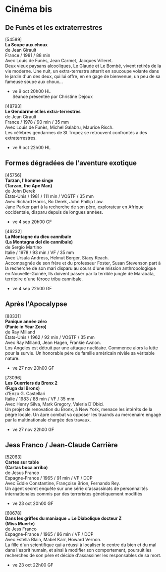 # Cinéma bis

## De Funès et les extraterrestres

[54589]  
**La Soupe aux choux**  
de Jean Girault  
France / 1981 / 88 min  
Avec Louis de Funès, Jean Carmet, Jacques Villeret.  
Deux vieux paysans alcooliques, Le Glaude et Le Bombé, vivent retirés de la vie moderne. Une nuit, un extra-terrestre atterrit en soucoupe volante dans le jardin d'un des deux, qui lui offre, en en gage de bienvenue, un peu de sa fameuse soupe aux choux...

- ve 9 oct 20h00 HL  
Séance présentée par Christine Dejoux

[48793]  
**Le Gendarme et les extra-terrestres**  
de Jean Girault  
France / 1978 / 90 min / 35 mm  
Avec Louis de Funès, Michel Galabru, Maurice Risch.  
Les célèbres gendarmes de St Tropez se retrouvent confrontés à des extraterrestres.

- ve 9 oct 22h00 HL

## Formes dégradées de l'aventure exotique

[45756]  
**Tarzan, l'homme singe**  
**(Tarzan, the Ape Man)**  
de John Derek  
États-Unis / 1981 / 111 min / VOSTF / 35 mm  
Avec Richard Harris, Bo Derek, John Phillip Law.  
Jane Parker part à la recherche de son père, explorateur en Afrique occidentale, disparu depuis de longues années.

- ve 4 sep 20h00 GF

[46232]  
**La Montagne du dieu cannibale**  
**(La Montagna del dio cannibale)**  
de Sergio Martino  
Italie / 1978 / 93 min / VF / 35 mm  
Avec Ursula Andress, Helmut Berger, Stacy Keach.  
Accompagnée de son frère et du professeur Foster, Susan Stevenson part à la recherche de son mari disparu au cours d'une mission anthropologique en Nouvelle-Guinée, Ils doivent passer par la terrible jungle de Marabata, territoire d'une féroce tribu cannibale.

- ve 4 sep 22h00 GF

## Après l'Apocalypse

[83331]  
**Panique année zéro**  
**(Panic in Year Zero)**  
de Ray Milland  
États-Unis / 1962 / 92 min / VOSTF / 35 mm  
Avec Ray Milland, Jean Hagen, Frankie Avalon.  
Los Angeles est détruit par une attaque nucléaire. Commence alors la lutte pour la survie. Un honorable père de famille américain révèle sa véritable nature.

- ve 27 nov 20h00 GF

[73096]  
**Les Guerriers du Bronx 2**  
**(Fuga dal Bronx)**  
d'Enzo G. Castellari  
Italie / 1983 / 88 min / VF / 35 mm  
Avec Henry Silva, Mark Gregory, Valeria D'Obici.  
Un projet de renovation du Bronx, à New York, menace les intérêts de la pègre locale. Un âpre combat va opposer les truands au mercenaire engagé par la multinationale chargée des travaux.

- ve 27 nov 22h00 GF

## Jess Franco / Jean-Claude Carrière

[52063]  
**Cartes sur table**  
**(Cartas boca arriba)**  
de Jesus Franco  
Espagne-France / 1965 / 91 min / VF / DCP  
Avec Eddie Constantine, Françoise Brion, Fernando Rey.  
Un agent secret enquête sur une série d'assassinats de personnalités internationales commis par des terroristes génétiquement modifiés

- ve 23 oct 20h00 GF

[60678]  
**Dans les griffes du maniaque = Le Diabolique docteur Z**  
**(Miss Muerte)**  
de Jess Franco  
Espagne-France / 1965 / 86 min / VF / DCP  
Avec Estella Blain, Mabel Karr, Howard Vernon.  
La fille d'un scientifique qui a réussi à localiser le centre du bien et du mal dans l'esprit humain, et ainsi à modifier son comportement, poursuit les recherches de son père et décide d'assassiner les responsables de sa mort.

- ve 23 oct 22h00 GF

